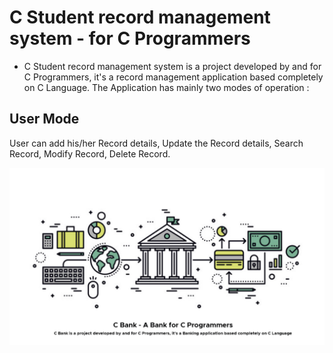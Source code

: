 # C Student record management system - for C Programmers 

* C Student record management system is a project developed by and for C Programmers, it's a record management  application based completely on C Language. The Application has mainly two modes of operation :

## User Mode ##
User can add his/her Record details, Update the Record details,  Search Record, Modify Record, Delete Record.

![](https://github.com/AdityaGautam05/LTTS-C-MiniProject/blob/main/images/CBankPoster.png)

